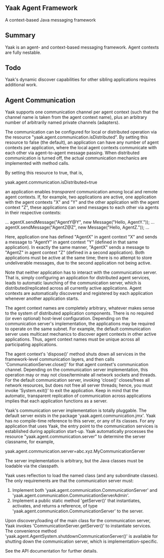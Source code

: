 Yaak Agent Framework
--------------------

A context-based Java messaging framework

Summary
-------

Yaak is an agent- and context-based messaging framework.  Agent
contexts are fully nestable.

Todo
----

Yaak's dynamic discover capabilities for other sibling applications
requires additional work.

Agent Communication
-------------------

Yaak supports one communication channel per agent context (such that
the channel name is taken from the agent context name), plus an
arbitrary number of arbitrarily named private channels (adapters).

The communication can be configured for local or distributed
operation via the resource "yaak.agent.communication.isDistributed".
By setting this resource to false (the default), an application can
have any number of agent contexts per application, where the local
agent contexts communicate with each other via agent-to-agent message
passing.  When distributed communication is turned off, the actual
communication mechanics are implemented with method calls.

By setting this resource to true, that is,

yaak.agent.communication.isDistributed=true

an application enables _transparent_ communication among local and
remote agent contexts.  If, for example, two applications are active,
one application with the agent contexts "X" and "Y" and the other
application with the agent context "Z", these applications can send
messages to each other via agents in their respective contexts:

  ...
  agentX.sendMessage("AgentY@Y", new Message("Hello, AgentY."));
  ...
  agentX.sendMessage("AgentZ@Z", new Message("Hello, AgentZ."));
  ...

Here, application one has defined "AgentX" in agent context "X" and
sends a message to "AgentY" in agent context "Y" (defined in that
same application).  In exactly the same manner, "AgentX" sends a
message to "AgentZ" in agent context "Z" (defined in a second
application).  Both applications must be active at the same time;
there is no attempt to store undeliverable messages, due to the
second application not being active.

Note that neither application has to interact with the communication
server.  That is, simply configuring an application for distributed
agent services, leads to automatic launching of the communication
server, which is distributed/replicated across all currently active
applications.  Agent contexts are automatically discovered and
registered by each application whenever another application starts.

The agent context names are completely arbitrary, whatever makes
sense to the system of distributed application components.  There is
no required (or even optional) host-level configuration.  Depending
on the communication server's implementation, the applications may be
required to operate on the same subnet.  For example, the default
communication server uses multicast mechanics to discover agent
contexts in other active applications.  Thus, agent context names
must be unique across all participating applications.

The agent context's 'dispose()' method shuts down all services in the
framework-level communication layers, and then calls
'CommunicationServer.close()' for that agent context's communication
channel.  Depending on the communication server implementation, this
operation may or may not close/terminate all network sockets and
threads.  For the default communication server, invoking 'close()'
closes/frees all network resources, but does not free all server
threads; hence, you must invoke 'System.exit()' to exit the
application.  Keep in mind that the automatic, transparent replication
of communication across applications implies that each application
functions as a server.

Yaak's communication server implementation is totally pluggable.  The
default server exists in the package 'yaak.agent.communication.jmx'.
Yaak has no compile-time reference to this server, or any of its
classes.  For any application that uses Yaak, the entry point to the
communication services is established during application start-up.
Yaak automatically processes the resource
"yaak.agent.communication.server" to determine the server classname,
for example,

yaak.agent.communication.server=abc.xyz.MyCommunicationServer

The server implementation is arbitrary, but the Java classes must be
loadable via the classpath.

Yaak uses reflection to load the named class (and any subordinate
classes).  The only requirements are that the communication server
must:

1. Implement both 'yaak.agent.communication.CommunicationServer' and
   'yaak.agent.communication.CommunicationServerAdmin'.
2. Implement a public static method 'getServer()' that instantiates,
   activates, and returns a reference, of type
   'yaak.agent.communication.CommunicationServer' to the server.

Upon discovery/loading of the main class for the communication server,
Yaak invokes 'CommunicationServer.getServer()' to instantiate services.
The convenience method
'yaak.agent.AgentSystem.shutdownCommunicationServer()' is available for
shutting down the communication server, which is
implementation-specific.

See the API documentation for further details.


